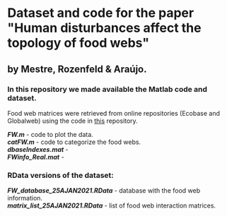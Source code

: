 # Dataset and code for the paper "Human disturbances affect the topology of food webs" 
## by Mestre, Rozenfeld & Araújo.

### In this repository we made available the Matlab code and dataset.  
  
Food web matrices were retrieved from online repositories (Ecobase and Globalweb) using the code in [this](https://github.com/FMestre1/fw_package) repository.

***FW.m*** - code to plot the data.  
***catFW.m*** - code to categorize the food webs.  
***dbaseIndexes.mat*** -  
***FWinfo_Real.mat*** -  

### RData versions of the dataset:    

***FW_database_25AJAN2021.RData*** - database with the food web information.  
***matrix_list_25AJAN2021.RData*** - list of food web interaction matrices.  

